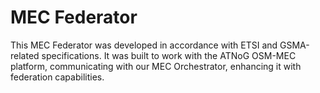 # MEC Federator

This MEC Federator was developed in accordance with ETSI and GSMA-related specifications. It was built to work with the ATNoG OSM-MEC platform, communicating with our MEC Orchestrator, enhancing it with federation capabilities.
